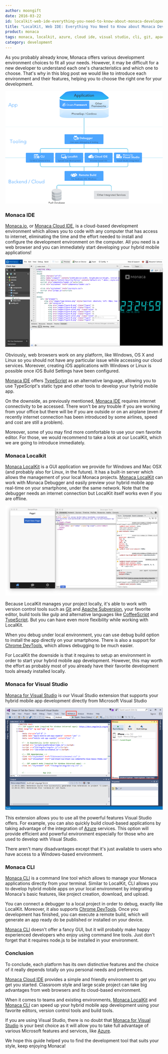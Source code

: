 ```yaml
---
author: moongift
date: 2016-03-22
id: localkit-web-ide-everything-you-need-to-know-about-monaca-development-environment
title: "LocalKit, Web IDE: Everything You Need to Know about Monaca Development Environment"
product: monaca
tags: monaca, localkit, azure, cloud ide, visual studio, cli, git, apache subversion, typescript, coffeescript, chrome devtools
category: development
---
```


As you probably already know, Monaca offers various development environment choices to fit all your needs.
However, it may be difficult for a new developer to understand each one's characteristics and which one to choose. That's why in this blog post we would like to introduce each environment and their features, helping you to choose the right one for your development.

![Monaca Development Platforms](/blog/content/images/2016/Mar/monaca-platforms.png)

<!-- more -->

### Monaca IDE

[Monaca.io](https://monaca.io/), or [Monaca Cloud IDE](https://monaca.io/), is a cloud-based development environment which allows you to code with any computer that has access to internet, eliminating the time and the effort needed to install and configure the development environment on the computer. All you need is a web browser and you can immediately start developing your hybrid mobile applications!

![monaca.io](/blog/content/images/2016/Mar/monaca-ide.png)

Obviously, web browsers work on any platform, like Windows, OS X and Linux so you should not have any particular issue while accessing our cloud services. Moreover, creating iOS applications with Windows or Linux is possible once iOS Build Settings have been configured.

[Monaca IDE](https://monaca.io/) offers [TypeScript](http://www.typescriptlang.org/) as an alternative language, allowing you to use TypeScript's static type and other tools to develop your hybrid mobile app.

On the downside, as previously mentioned, [Monaca IDE](https://monaca.io/) requires internet connectivity to be accessed. There won't be any trouble if you are working from your office but there will be if you are outside or on an airplane (even if recently internet connection has been introduced by some airlines, speed and cost are still a problem).

Moreover, some of you may find more comfortable to use your own favorite editor.
For those, we would recommend to take a look at our LocalKit, which we are going to introduce immediately.

### Monaca Localkit

[Monaca LocalKit](https://monaca.io/localkit.html) is a GUI application we provide for Windows and Mac OSX (and probably also for Linux, in the future).
It has a built-in server which allows the management of your local Monaca projects.
[Monaca LocalKit](https://monaca.io/localkit.html) can work with Monaca Debugger and easily preview your hybrid mobile app real-time on your smartphone, under the same network. Note that the debugger needs an internet connection but LocalKit itself works even if you are offline.

![Monaca LocalKit](/blog/content/images/2016/Mar/monaca-localkit.png)

Because LocalKit manages your project locally, it's able to work with version control tools such as [Git](https://git-scm.com/) and [Apache Subversion](https://subversion.apache.org/), your favorite editor, build tools like gulp and alternative languages like [CoffeeScript](http://coffeescript.org/) and [TypeScript](http://www.typescriptlang.org/). But you can have even more flexibility while working with LocalKit.

When you debug under local environment, you can use debug build option to install the app directly on your smartphone.
There is also a support for [Chrome DevTools](https://developers.google.com/web/tools/chrome-devtools/?hl=en), which allows debugging to be much easier.

For LocalKit the downside is that it requires to setup an environment in order to start your hybrid mobile app development. However, this may worth the effort as probably most of you already have their favorite development tools already installed locally.

### Monaca for Visual Studio

[Monaca for Visual Studio](https://visualstudiogallery.msdn.microsoft.com/21a7a495-5a24-4eab-a519-2f6e6d176049) is our Visual Studio extension that supports your hybrid mobile app development directly from Microsoft Visual Studio

![Monaca for Visual Studio](/blog/content/images/2016/Mar/monaca-visual-studio.png)

This extension allows you to use all the powerful features Visual Studio offers. For example, you can also quickly build cloud-based applications by taking advantage of the integration of [Azure](https://azure.microsoft.com/) services. This option will provide efficient and powerful environment especially for those who are used to develop with Visual Studio.

There aren't many disadvantages except that it's just available to users who have access to a Windows-based environment.


### Monaca CLI

[Monaca CLI](https://github.com/monaca/monaca-cli) is a command line tool which allows to manage your Monaca applications directly from your terminal. Similar to LocalKit, CLI allows you to develop hybrid mobile apps on your local environment by integrating Monaca's basic features, like project creation, download, and upload.

You can connect a debugger to a local project in order to debug, exactly like LocalKit. Moreover, it also supports [Chrome DevTools](https://developers.google.com/web/tools/chrome-devtools/?hl=en). Once you development has finished, you can execute a remote build, which will generate an app ready do be published or installed on your device.

[Monaca CLI](https://github.com/monaca/monaca-cli) doesn't offer a fancy GUI, but it will probably make happy experienced developers who enjoy using command line tools. Just don't forget that it requires node.js to be installed in your environment.

### Conclusion

To conclude, each platform has its own distinctive features and the choice of it really depends totally on you personal needs and preferences.

[Monaca Cloud IDE](https://monaca.io/) provides a simple and friendly environment to get you get you started.
Classroom style and large scale project can take big advantages from web browsers and its cloud-based environment.

When it comes to teams and existing environments, [Monaca LocalKit](https://monaca.io/localkit.html) and [Monaca CLI](https://github.com/monaca/monaca-cli) can speed up your hybrid mobile app development using your favorite editors, version control tools and build tools.

If you are using Visual Studio, there is no doubt that [Monaca for Visual Studio](https://visualstudiogallery.msdn.microsoft.com/21a7a495-5a24-4eab-a519-2f6e6d176049) is your best choice as it will allow you to take full advantage of various Microsoft features and services, like [Azure](https://azure.microsoft.com/).

We hope this guide helped you to find the development tool that suits your style, keep enjoying Monaca!
